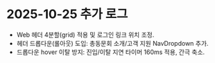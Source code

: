 # 2025-10-25 추가 로그

- Web 헤더 4분할(grid) 적용 및 로그인 링크 위치 조정.
- 헤더 드롭다운(롤아웃) 도입: 총동문회 소개/고객 지원 NavDropdown 추가.
- 드롭다운 hover 이탈 방지: 진입/이탈 지연 타이머 160ms 적용, 간극 축소.

